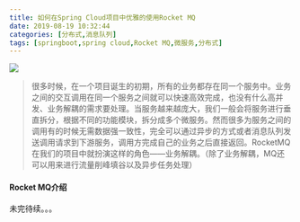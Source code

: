 ```yaml
---
title: 如何在Spring Cloud项目中优雅的使用Rocket MQ
date: 2019-08-19 10:32:44
categories: [分布式,消息队列]
tags: [springboot,spring cloud,Rocket MQ,微服务,分布式]
---
```


![](fm.png)
<!--more-->

>   很多时候，在一个项目诞生的初期，所有的业务都存在同一个服务中。业务之间的交互调用在同一个服务之间就可以快速高效完成，也没有什么高并发、业务解耦的需求要处理。当服务越来越庞大，我们一般会将服务进行垂直拆分，根据不同的功能模块，拆分成多个微服务。然而很多为服务之间的调用有的时候无需数据强一致性，完全可以通过异步的方式或者消息队列发送调用请求到下游服务，调用方完成自己的业务之后直接返回。RocketMQ在我们的项目中就扮演这样的角色——业务解耦。（除了业务解耦，MQ还可以用来进行流量削峰填谷以及异步任务处理）

#### Rocket MQ介绍

未完待续。。。